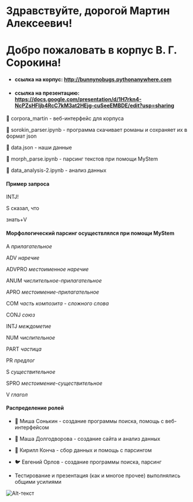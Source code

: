 # Здравствуйте, дорогой Мартин Алексеевич! 
# Добро пожаловать в корпус В. Г. Сорокина!

* #### ссылка на корпус: http://bunnynobugs.pythonanywhere.com 
* #### ссылка на презентацию: https://docs.google.com/presentation/d/1H7rkn4-NcPZsHFIjb4RcC7kM3at2HEjg-cuSeeEMBDE/edit?usp=sharing

:blossom: corpora_martin - веб-интерфейс для корпуса 

:blossom: sorokin_parser.ipynb - программа скачивает романы и сохраняет их в формат json

:blossom: data.json - наши данные 

:blossom: morph_parse.ipynb - парсинг текстов при помощи MyStem

:blossom:  data_analysis-2.ipynb  - анализ данных

#### Пример запроса

INTJ! 

S сказал, что

знать+V

#### Морфологический парсинг осуществлялся при помощи MyStem
A	*прилагательное*

ADV	*наречие*

ADVPRO	*местоименное наречие*

ANUM	*числительное-прилагательное*

APRO	*местоимение-прилагательное*

COM	*часть композита - сложного слова*

CONJ	*союз*

INTJ	*междометие*

NUM	*числительное*

PART	*частица*

PR	*предлог*

S	*существительное*

SPRO	*местоимение-существительное*

V	*глагол*

####  Распределение ролей 

* :bear: Миша Сонькин - создание программы поиска, помощь с веб-интерфейсом

* :dolphin: Маша Долгодворова - создание сайта и анализ данных

*  :frog: Кирилл Конча - сбор данных и помощь с парсингом 

* :bird: Евгений Орлов - создание программы поиска, парсинг

* Тестирование и презентация (как и многое прочее) выполнялись общими усилиями 


![Alt-текст](https://sun9-7.userapi.com/reRLRElPC2GPV2faqN7stUTFZv4DbfGKOWxOpQ/QKR9OpCSmVA.jpg)
